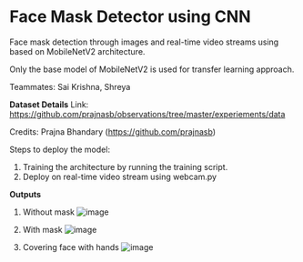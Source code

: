 # Face Mask Detector using CNN
Face mask detection through images and real-time video streams using based on MobileNetV2 architecture.

Only the base model of MobileNetV2 is used for transfer learning approach.

Teammates: Sai Krishna, Shreya

**Dataset Details**
Link: https://github.com/prajnasb/observations/tree/master/experiements/data

Credits: Prajna Bhandary (https://github.com/prajnasb)

Steps to deploy the model:
1) Training the architecture by running the training script.
2) Deploy on real-time video stream using webcam.py

**Outputs**
1. Without mask
![image](https://user-images.githubusercontent.com/67577967/137071758-cc5ace57-d651-432f-8fe9-7a3313b0e2c3.png)

2. With mask
![image](https://user-images.githubusercontent.com/67577967/137071817-841b87d4-1ea9-47a8-9315-96a90b7a27bf.png)

3. Covering face with hands
![image](https://user-images.githubusercontent.com/67577967/137071900-5af6535c-2c57-4951-b81e-15ff18380b4d.png)
